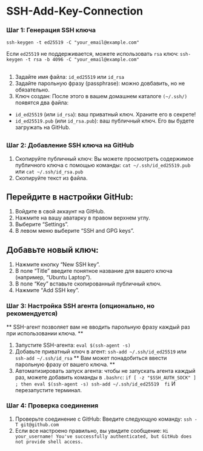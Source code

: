 # SSH-Add-Key-Connection

### Шаг 1: Генерация SSH ключа ###

`ssh-keygen -t ed25519 -C "your_email@example.com"`

Если `ed25519` не поддерживается, можете использовать `rsa` ключ: `ssh-keygen -t rsa -b 4096 -C "your_email@example.com"`
## ##
1. Задайте имя файла: `id_ed25519` или `id_rsa`
2. Задайте парольную фразу (passphrase): можно довбавить, но не обязательно.
3. Ключ создан: После этого в вашем домашнем каталоге `(~/.ssh/)` появятся два файла:
- `id_ed25519` (или `id_rsa`): ваш приватный ключ. Храните его в секрете!
- `id_ed25519.pub` (или `id_rsa.pub`): ваш публичный ключ. Его вы будете загружать на GitHub.
## ##
### Шаг 2: Добавление SSH ключа на GitHub ###
1. Скопируйте публичный ключ: Вы можете просмотреть содержимое публичного ключа с помощью команды:
`cat ~/.ssh/id_ed25519.pub`
или
`cat ~/.ssh/id_rsa.pub`
2. Cкопируйте текст из файла.
## Перейдите в настройки GitHub: ##
  1. Войдите в свой аккаунт на GitHub.
  2. Нажмите на вашу аватарку в правом верхнем углу.
  3. Выберите “Settings”.
  4. В левом меню выберите “SSH and GPG keys”.

## Добавьте новый ключ: ##
  1. Нажмите кнопку “New SSH key”.
  2. В поле “Title” введите понятное название для вашего ключа (например, “Ubuntu Laptop”).
  3. В поле “Key” вставьте скопированный публичный ключ.
  4. Нажмите “Add SSH key”.

### Шаг 3: Настройка SSH агента (опционально, но рекомендуется) ###
** SSH-агент позволяет вам не вводить парольную фразу каждый раз при использовании ключа. **
1. Запустите SSH-агента:
`eval $(ssh-agent -s)`
2. Добавьте приватный ключ в агент:
`ssh-add ~/.ssh/id_ed25519` или `ssh-add ~/.ssh/id_rsa`
** Вам может понадобиться ввести парольную фразу от вашего ключа. **
3. Автоматизировать запуск агента: чтобы не запускать агента каждый раз, можете добавить команды в `.bashrc`:
 `if [ -z "$SSH_AUTH_SOCK" ] ; then
    eval $(ssh-agent -s)
    ssh-add ~/.ssh/id_ed25519 
 fi`
И перезапустите терминал.
### Шаг 4: Проверка соединения ###
1. Проверьте соединение с GitHub: Введите следующую команду:
`ssh -T git@github.com`
2. Если все настроено правильно, вы увидите сообщение:
`Hi your_username! You've successfully authenticated, but GitHub does not provide shell access.`

